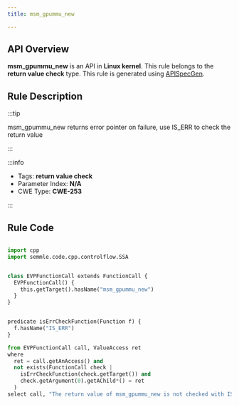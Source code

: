 ```yaml
---
title: msm_gpummu_new

---
```



## API Overview
**msm_gpummu_new** is an API in **Linux kernel**. This rule belongs to the **return value check** type. This rule is generated using [APISpecGen](../../tools/APISpecGen).
## Rule Description

:::tip

msm_gpummu_new returns error pointer on failure, use IS_ERR to check the return value

:::

:::info

- Tags: **return value check**
- Parameter Index: **N/A**
- CWE Type: **CWE-253**

:::

## Rule Code
```python

import cpp
import semmle.code.cpp.controlflow.SSA


class EVPFunctionCall extends FunctionCall {
  EVPFunctionCall() {
    this.getTarget().hasName("msm_gpummu_new")
  }
}


predicate isErrCheckFunction(Function f) {
  f.hasName("IS_ERR") 
}

from EVPFunctionCall call, ValueAccess ret
where
  ret = call.getAnAccess() and
  not exists(FunctionCall check |
    isErrCheckFunction(check.getTarget()) and
    check.getArgument(0).getAChild*() = ret
  )
select call, "The return value of msm_gpummu_new is not checked with IS_ERR."
    
```